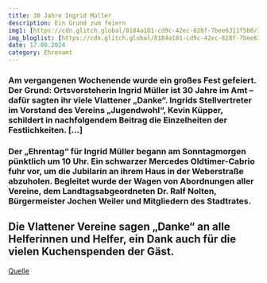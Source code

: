 ```yaml
---
title: 30 Jahre Ingrid Müller
description: Ein Grund zum feiern
img1: [https://cdn.glitch.global/8184a181-cd9c-42ec-828f-7bee6311f5b0/Ingrid-Mueller-724x1024.png?v=1747233699762]#img-right
img_bloglist: [https://cdn.glitch.global/8184a181-cd9c-42ec-828f-7bee6311f5b0/ingrid%C3%BCbersicht.png?v=1750019723141https://cdn.glitch.global/8184a181-cd9c-42ec-828f-7bee6311f5b0/ingrid%C3%BCbersicht.png?v=1750019723141]
date: 17.08.2024
category: Ehrenamt
---
```


### Am vergangenen Wochenende wurde ein großes Fest gefeiert. Der Grund: Ortsvorsteherin Ingrid Müller ist 30 Jahre im Amt – dafür sagten ihr viele Vlattener „Danke“. Ingrids Stellvertreter im Vorstand des Vereins „Jugendwohl“, Kevin Küpper, schildert in nachfolgendem Beitrag die Einzelheiten der Festlichkeiten. [...] 

### Der „Ehrentag“ für Ingrid Müller begann am Sonntagmorgen pünktlich um 10 Uhr. Ein schwarzer Mercedes Oldtimer-Cabrio fuhr vor, um die Jubilarin an ihrem Haus in der Weberstraße abzuholen. Begleitet wurde der Wagen von Abordnungen aller Vereine, dem Landtagsabgeordneten Dr. Ralf Nolten, Bürgermeister Jochen Weiler und Mitgliedern des Stadtrates.
## Die Vlattener Vereine sagen „Danke“ an alle Helferinnen und Helfer, ein Dank auch für die vielen Kuchenspenden der Gäst.
[Quelle](https://vlatten-eifel.nrw/nun-gibt-es-in-vlatten-ingrids-huette/)